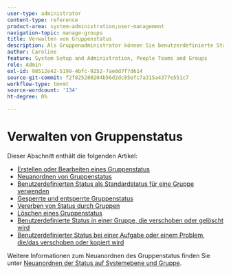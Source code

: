 ```yaml
---
user-type: administrator
content-type: reference
product-area: system-administration;user-management
navigation-topic: manage-groups
title: Verwalten von Gruppenstatus
description: Als Gruppenadministrator können Sie benutzerdefinierte Status für eine von Ihnen verwaltete Gruppe erstellen. Dadurch wird die Notwendigkeit von Dutzenden von unternehmensweiten benutzerdefinierten Status beseitigt und eine größere Autonomie in Ihren Gruppenhierarchien ermöglicht. Sie können auch den Status auf Systemebene für eine von Ihnen verwaltete Gruppe bearbeiten, wenn ein Workfront-Administrator den Status entsperrt hat.
author: Caroline
feature: System Setup and Administration, People Teams and Groups
role: Admin
exl-id: 98512e42-5199-4bfc-9252-7ae0d7f7d614
source-git-commit: f2f825280204b56d2dc85efc7a315a4377e551c7
workflow-type: tm+mt
source-wordcount: '134'
ht-degree: 0%

---
```


# Verwalten von Gruppenstatus

Dieser Abschnitt enthält die folgenden Artikel:

* [Erstellen oder Bearbeiten eines Gruppenstatus](../../../administration-and-setup/manage-groups/manage-group-statuses/create-or-edit-a-group-status.md)
* [Neuanordnen von Gruppenstatus](../../../administration-and-setup/manage-groups/manage-group-statuses/reorder-group-statuses-from-groups-area.md)
* [Benutzerdefinierten Status als Standardstatus für eine Gruppe verwenden](../../../administration-and-setup/manage-groups/manage-group-statuses/use-custom-statuses-as-default-statuses-group.md)
* [Gesperrte und entsperrte Gruppenstatus](../../../administration-and-setup/manage-groups/manage-group-statuses/lock-or-unlock-a-custom-group-status.md)
* [Vererben von Status durch Gruppen](../../../administration-and-setup/manage-groups/manage-group-statuses/how-groups-inherit-statuses.md)
* [Löschen eines Gruppenstatus](../../../administration-and-setup/manage-groups/manage-group-statuses/delete-a-group-status.md)
* [Benutzerdefinierte Status in einer Gruppe, die verschoben oder gelöscht wird](../../../administration-and-setup/manage-groups/manage-group-statuses/custom-statuses-in-group-moved-or-deleted.md)
* [Benutzerdefinierter Status bei einer Aufgabe oder einem Problem, die/das verschoben oder kopiert wird](../../../administration-and-setup/manage-groups/manage-group-statuses/custom-statuses-on-a-task-or-issue-that-is-moved-or-copied.md)

Weitere Informationen zum Neuanordnen des Gruppenstatus finden Sie unter [Neuanordnen der Status auf Systemebene und Gruppe](../../../administration-and-setup/customize-workfront/creating-custom-status-and-priority-labels/reorder-system-statuses.md).
